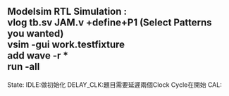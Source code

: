 Modelsim RTL Simulation :   
vlog tb.sv JAM.v +define+P1 (Select Patterns you wanted)  
vsim -gui work.testfixture  
add wave -r *  
run -all  
---------------------------------------------------------
State: 
IDLE:做初始化
DELAY_CLK:題目需要延遲兩個Clock Cycle在開始
CAL:
